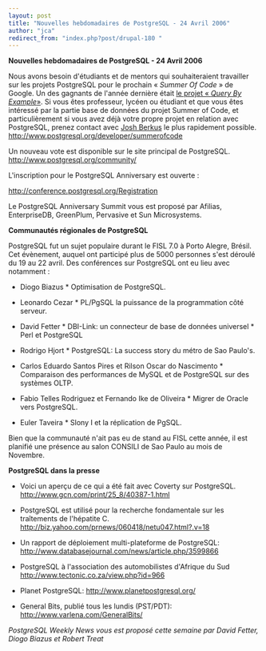 ```yaml
---
layout: post
title: "Nouvelles hebdomadaires de PostgreSQL - 24 Avril 2006"
author: "jca"
redirect_from: "index.php?post/drupal-180 "
---
```



<p><strong>Nouvelles hebdomadaires de PostgreSQL - 24 Avril 2006</strong></p>

<p>

Nous avons besoin d'étudiants et de mentors qui souhaiteraient travailler sur les projets PostgreSQL pour le prochain « <em>Summer Of Code</em> » de Google. Un des gagnants de l'année dernière était  <a target="_blank" href="http://pgfoundry.org/projects/qbe/"> le projet « <em>Query By Example</em>»</a>. Si vous êtes professeur,  lycéen ou étudiant et que vous êtes intéressé par la partie base de données du projet Summer of Code, et particulièrement si vous avez déjà votre propre projet en relation avec PostgreSQL, prenez contact avec <a href="mailto:josh%20at%20postgresql%20dot%20org">Josh Berkus</a> le plus rapidement possible.  <a target="_blank" href="http://www.postgresql.org/developer/summerofcode">http://www.postgresql.org/developer/summerofcode</a>

</p>

<p>

Un nouveau vote est disponible sur le site principal de PostgreSQL.  <a target="_blank" href="http://www.postgresql.org/community/">http://www.postgresql.org/community/</a>

</p>

<p>L'inscription pour le PostgreSQL Anniversary est ouverte :

<a target="_blank" href="http://conference.postgresql.org/Registration">http://conference.postgresql.org/Registration</a>

</p>

<p>

Le PostgreSQL Anniversary Summit vous est proposé par  Afilias, EnterpriseDB, GreenPlum, Pervasive et Sun Microsystems. </p>

<!--more-->


<strong>Communautés régionales de PostgreSQL</strong>

<p>

PostgreSQL fut un sujet populaire durant le FISL 7.0 à Porto Alegre, Brésil. Cet évènement, auquel ont participé plus de 5000 personnes s'est déroulé du 19 au 22 avril. Des conférences sur PostgreSQL ont eu lieu avec notamment :

</p>

<ul>

<li><p>Diogo Biazus * Optimisation de PostgreSQL.</p>

</li>

<li><p>Leonardo Cezar * PL/PgSQL la puissance de la programmation côté serveur. </p>

</li>

<li><p>David Fetter * DBI-Link: un connecteur de base de données universel * Perl et PostgreSQL </p>

</li>

<li><p>Rodrigo Hjort * PostgreSQL: La success story du métro de  Sao Paulo's. </p>

</li>

<li><p>Carlos Eduardo Santos Pires et Rilson Oscar do Nascimento * Comparaison des performances de  MySQL et de PostgreSQL sur des systèmes OLTP. </p>

</li>

<li><p>Fabio Telles Rodriguez et Fernando Ike de Oliveira * Migrer de Oracle vers PostgreSQL. </p>

</li>

<li><p>Euler Taveira * Slony I et la réplication de PgSQL. </p>

</li>

</ul>

Bien que la communauté n'ait pas eu de stand au FISL cette année, il est planifié une présence au salon CONSILI de Sao Paulo au mois de Novembre.

<p><strong>PostgreSQL dans la presse</strong></p>

<ul>

<li><p>

Voici un aperçu de ce qui a été fait avec Coverty sur PostgreSQL.  <a target="_blank" href="http://www.gcn.com/print/25_8/40387-1.html">http://www.gcn.com/print/25_8/40387-1.html</a>

</p>

</li>

<li>

<p>

PostgreSQL est utilisé pour la recherche fondamentale sur les traîtements de l'hépatite C.  <a target="_blank" href="http://biz.yahoo.com/prnews/060418/netu047.html?.v=18">http://biz.yahoo.com/prnews/060418/netu047.html?.v=18</a>

</p>

</li>

<li>

<p>

Un rapport de déploiement multi-plateforme de PostgreSQL:  <a target="_blank" href="http://www.databasejournal.com/news/article.php/3599866">http://www.databasejournal.com/news/article.php/3599866</a>

</p>

</li>

<li>

<p>

PostgreSQL à l'association des automobilistes d'Afrique du Sud  <a target="_blank" href="http://www.tectonic.co.za/view.php?id=966">http://www.tectonic.co.za/view.php?id=966</a>

</p>

</li>

<li><p>

Planet PostgreSQL:  <a target="_blank" href="http://www.planetpostgresql.org/">http://www.planetpostgresql.org/</a>

</p>

</li>

<li><p>

General Bits, publié tous les lundis (PST/PDT):  <a target="_blank" href="http://www.varlena.com/GeneralBits/">http://www.varlena.com/GeneralBits/</a>

</p>

</li>

</ul>

<p><em>

PostgreSQL Weekly News vous est proposé cette semaine par David Fetter, Diogo Biazus et Robert Treat </em></p>